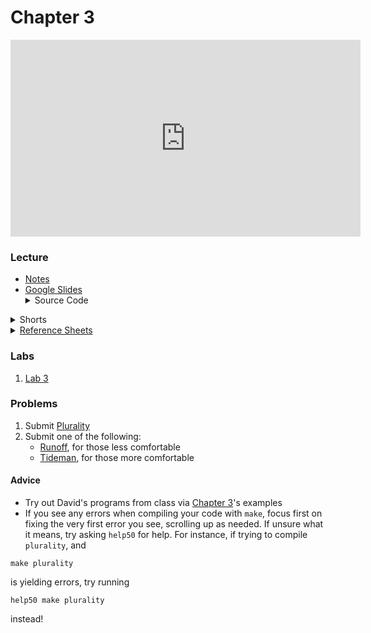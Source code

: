# Chapter 3

<iframe width="560" height="315" src="https://www.youtube.com/embed/gR6nycuZKlM" title="YouTube video player" frameborder="0" allow="accelerometer; autoplay; clipboard-write; encrypted-media; gyroscope; picture-in-picture" allowfullscreen></iframe>

### Lecture  
<ul>
  <li><a href="hhttps://cs50.harvard.edu/ap/2022/curriculum/x/notes/3/">Notes</a></li>
  <li><a href="https://docs.google.com/presentation/d/1pHf8lId1tvO5tSHs9NJYN2H_YhvGdoLakyOFq4XQq7s/edit?usp=sharing">Google Slides</a></li>
  
  <details><summary>Source Code</summary>
  <ul>
    <li><a href="https://cdn.cs50.net/2020/fall/lectures/3/src3/">Index</a></li>
    <li><a href="https://cdn.cs50.net/2020/fall/lectures/3/src3.pdf">PDF</a></li>
    <li><a href="https://cdn.cs50.net/2020/fall/lectures/3/src3.zip">Zip</a></li>
  </ul>
  </details>
</ul>   

<details>  
  <summary>Shorts</summary>
  <ol>
    <li><a href="https://www.youtube.com/watch?v=TwsgCHYmbbA">Linear Search</a></li>
    <li><a href="https://www.youtube.com/watch?v=T98PIp4omUA">Binary Search</a></li>
    <li><a href="https://www.youtube.com/watch?v=RT-hUXUWQ2I">Bubble Sort</a></li>
    <li><a href="https://www.youtube.com/watch?v=3hH8kTHFw2A">Selection Sort</a></li>
    <li><a href="https://www.youtube.com/watch?v=mz6tAJMVmfM">Recursion</a></li>
    <li><a href="https://www.youtube.com/watch?v=Ns7tGNbtvV4">Merge Sort</a></li>
    <li><a href="https://www.youtube.com/watch?v=ktWL3nN38ZA">Algorithm Summary</a></li>
  </ol>
</details>

<details><summary><a href="\ap\assets\pdfs\ch3_ref_sheets_2020.pdf">Reference Sheets</a></summary>
  <ul>
    <li><a href="\ap\assets\pdfs\linear_search.pdf">Linear Search</a></li>
    <li><a href="\ap\assets\pdfs\binary_search.pdf">Binary Search</a></li>
    <li><a href="\ap\assets\pdfs\computational_complexity.pdf">Computational Complexity</a></li>
    <li><a href="\ap\assets\pdfs\bubble_sort.pdf">Bubble Sort</a></li>
    <li><a href="\ap\assets\pdfs\selection_sort.pdf">Selection Sort</a></li>
    <li><a href="\ap\assets\pdfs\recursion.pdf">Recursion</a></li>
    <li><a href="\ap\assets\pdfs\merge_sort.pdf">Merge Sort</a></li>
  </ul>
</details>

### Labs
1. [Lab 3](https://cs50.harvard.edu/ap/2022/curriculum/x/labs/3/)


### Problems
<ol>
  <li>Submit <a href="https://cs50.harvard.edu/ap/2022/curriculum/x/psets/3/plurality/">Plurality</a></li>
  <li>Submit one of the following:
    <ul>
      <li><a href="https://cs50.harvard.edu/ap/2022/curriculum/x/psets/3/runoff/">Runoff</a>, for those less comfortable</li>
      <li><a href="https://cs50.harvard.edu/ap/2022/curriculum/x/psets/3/tideman/">Tideman</a>, for those more comfortable</li>
    </ul>
  </li>
</ol>

#### Advice
- Try out David's programs from class via [Chapter 3](https://cdn.cs50.net/2020/fall/lectures/3/src3.pdf)'s examples
- If you see any errors when compiling your code with `make`, focus first on fixing the very first error you see, scrolling up as needed. If unsure what it means, try asking `help50` for help. For instance, if trying to compile `plurality`, and

```
make plurality 
```

is yielding errors, try running

```
help50 make plurality
```

instead!



<!-- <details>  
  <summary>Labs</summary>
  <ul>
    <li><a href="https://lab.cs50.io/candib80/cs50labs/c/struct0/">Struct 0</a></li>
    <li><a href="https://lab.cs50.io/candib80/cs50labs/c/struct1/">Struct 1</a></li>
    <!-- <li><a href="https://lab.cs50.io/candib80/cs50labs/c//"></a></li>
    <li><a href="https://lab.cs50.io/candib80/cs50labs/c//"></a></li> -->
  <!-- </ul>
</details> -->